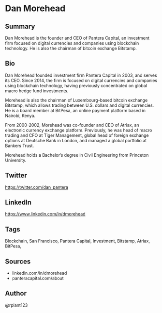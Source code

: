 # Dan Morehead

## Summary
Dan Morehead is the founder and CEO of Pantera Capital, an investment firm focused on digital currencies and companies using blockchain technology. He is also the chairman of bitcoin exchange Bitstamp. 

## Bio
Dan Morehead founded investment firm Pantera Capital in 2003, and serves its CEO. Since 2014, the firm is focused on digital currencies and companies using blockchain technology, having previously concentrated on global macro hedge fund investments.

Morehead is also the chairman of Luxembourg-based bitcoin exchange Bitstamp, which allows trading between U.S. dollars and digital currencies. He is a board member at BitPesa, an online payment platform based in Nairobi, Kenya. 

From 2000-2002, Morehead was co-founder and CEO of Atriax, an electronic currency exchange platform. Previously, he was head of macro trading and CFO at Tiger Management, global head of foreign exchange options at Deutsche Bank in London, and managed a global portfolio at Bankers Trust. 

Morehead holds a Bachelor’s degree in Civil Engineering from Princeton University.

## Twitter
https://twitter.com/dan_pantera

## LinkedIn
https://www.linkedin.com/in/dmorehead

## Tags
Blockchain, San Francisco, Pantera Capital, Investment, Bitstamp, Atriax, BitPesa,

## Sources
- linkedin.com/in/dmorehead
- panteracapital.com/about

## Author
@rplant123
